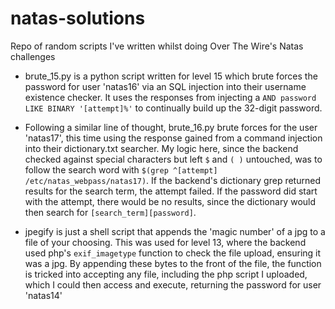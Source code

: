 # natas-solutions

Repo of random scripts I've written whilst doing Over The Wire's Natas challenges

* brute_15.py is a python script written for level 15 which brute forces the password for user 'natas16' via an SQL injection into their username existence checker. It uses the responses from injecting a `AND password LIKE BINARY '[attempt]%'` to continually build up the 32-digit password.

* Following a similar line of thought, brute_16.py brute forces for the user 'natas17', this time using the response gained from a command injection into their dictionary.txt searcher. My logic here, since the backend checked against special characters but left `$` and `( )` untouched, was to follow the search word with `$(grep ^[attempt] /etc/natas_webpass/natas17)`. If the backend's dictionary grep returned results for the search term, the attempt failed. If the password did start with the attempt, there would be no results, since the dictionary would then search for `[search_term][password]`.

* jpegify is just a shell script that appends the 'magic number' of a jpg to a file of your choosing. This was used for level 13, where the backend used php's `exif_imagetype` function to check the file upload, ensuring it was a jpg. By appending these bytes to the front of the file, the function is tricked into accepting any file, including the php script I uploaded, which I could then access and execute, returning the password for user 'natas14'
